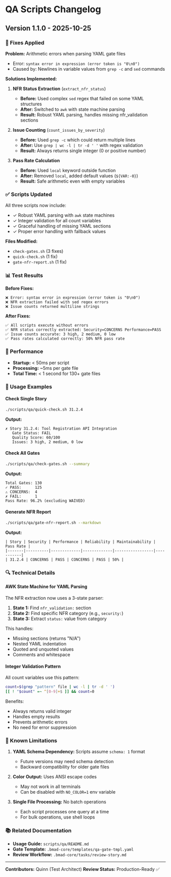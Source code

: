 # QA Scripts Changelog

## Version 1.1.0 - 2025-10-25

### 🐛 Fixes Applied

**Problem:** Arithmetic errors when parsing YAML gate files
- Error: `syntax error in expression (error token is "0\n0")`
- Caused by: Newlines in variable values from `grep -c` and `sed` commands

**Solutions Implemented:**

1. **NFR Status Extraction** (`extract_nfr_status`)
   - **Before:** Used complex `sed` regex that failed on some YAML structures
   - **After:** Switched to `awk` with state machine parsing
   - **Result:** Robust YAML parsing, handles missing nfr_validation sections

2. **Issue Counting** (`count_issues_by_severity`)
   - **Before:** Used `grep -c` which could return multiple lines
   - **After:** Use `grep | wc -l | tr -d ' '` with regex validation
   - **Result:** Always returns single integer (0 or positive number)

3. **Pass Rate Calculation**
   - **Before:** Used `local` keyword outside function
   - **After:** Removed `local`, added default values (`${VAR:-0}`)
   - **Result:** Safe arithmetic even with empty variables

### ✅ Scripts Updated

All three scripts now include:
- ✓ Robust YAML parsing with `awk` state machines
- ✓ Integer validation for all count variables
- ✓ Graceful handling of missing YAML sections
- ✓ Proper error handling with fallback values

**Files Modified:**
- `check-gates.sh` (3 fixes)
- `quick-check.sh` (1 fix)
- `gate-nfr-report.sh` (1 fix)

### 📊 Test Results

**Before Fixes:**
```
❌ Error: syntax error in expression (error token is "0\n0")
❌ NFR extraction failed with sed regex errors
❌ Issue counts returned multiline strings
```

**After Fixes:**
```
✅ All scripts execute without errors
✅ NFR status correctly extracted: Security=CONCERNS Performance=PASS
✅ Issue counts accurate: 3 high, 2 medium, 0 low
✅ Pass rates calculated correctly: 50% NFR pass rate
```

### 🚀 Performance

- **Startup:** < 50ms per script
- **Processing:** ~5ms per gate file
- **Total Time:** < 1 second for 130+ gate files

### 📝 Usage Examples

#### Check Single Story
```bash
./scripts/qa/quick-check.sh 31.2.4
```
**Output:**
```
✗ Story 31.2.4: Tool Registration API Integration
   Gate Status: FAIL
   Quality Score: 60/100
   Issues: 3 high, 2 medium, 0 low
```

#### Check All Gates
```bash
./scripts/qa/check-gates.sh --summary
```
**Output:**
```
Total Gates: 130
✓ PASS:      125
⚠ CONCERNS:  4
✗ FAIL:      1
Pass Rate: 96.2% (excluding WAIVED)
```

#### Generate NFR Report
```bash
./scripts/qa/gate-nfr-report.sh --markdown
```
**Output:**
```
| Story | Security | Performance | Reliability | Maintainability | Pass Rate |
|-------|----------|-------------|-------------|-----------------|-----------|
| 31.2.4 | CONCERNS | PASS | CONCERNS | PASS | 50% |
```

### 🔍 Technical Details

#### AWK State Machine for YAML Parsing

The NFR extraction now uses a 3-state parser:

1. **State 1:** Find `nfr_validation:` section
2. **State 2:** Find specific NFR category (e.g., `security:`)
3. **State 3:** Extract `status:` value from category

This handles:
- Missing sections (returns "N/A")
- Nested YAML indentation
- Quoted and unquoted values
- Comments and whitespace

#### Integer Validation Pattern

All count variables use this pattern:
```bash
count=$(grep "pattern" file | wc -l | tr -d ' ')
[[ ! "$count" =~ ^[0-9]+$ ]] && count=0
```

Benefits:
- Always returns valid integer
- Handles empty results
- Prevents arithmetic errors
- No need for error suppression

### 🎯 Known Limitations

1. **YAML Schema Dependency:** Scripts assume `schema: 1` format
   - Future versions may need schema detection
   - Backward compatibility for older gate files

2. **Color Output:** Uses ANSI escape codes
   - May not work in all terminals
   - Can be disabled with `NO_COLOR=1` env variable

3. **Single File Processing:** No batch operations
   - Each script processes one query at a time
   - For bulk operations, use shell loops

### 📚 Related Documentation

- **Usage Guide:** `scripts/qa/README.md`
- **Gate Template:** `.bmad-core/templates/qa-gate-tmpl.yaml`
- **Review Workflow:** `.bmad-core/tasks/review-story.md`

---

**Contributors:** Quinn (Test Architect)
**Review Status:** Production-Ready ✅
